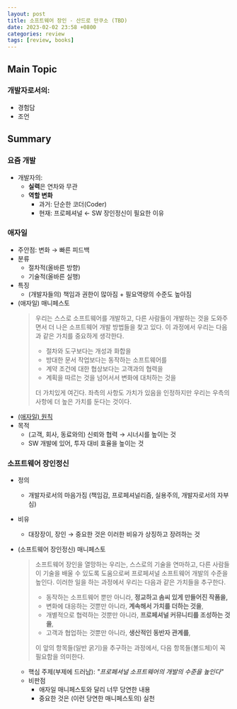 ```yaml
---
layout: post
title: 소프트웨어 장인 - 산드로 만쿠소 (TBD)
date: 2023-02-02 23:58 +0800
categories: review
tags: [review, books]
---
```


## Main Topic

### 개발자로서의:

- 경험담
- 조언

## Summary

### 요즘 개발

- 개발자의:
  - **실력**은 연차와 무관
  - **역할 변화**
    - 과거: 단순한 코더(Coder) 
    - 현재: 프로페셔널 ← SW 장인정신이 필요한 이유

### 애자일

- 주안점: 변화 → 빠른 피드백
- 분류
  - 절차적(올바른 방향)
  - 기술적(올바른 실행)
- 특징
  - (개발자들의) 책임과 권한이 많아짐 + 필요역량의 수준도 높아짐
- (애자일) 매니페스토 
  > 우리는 스스로 소프트웨어를 개발하고, 다른 사람들이 개발하는 것을 도와주면서 더 나은 소프트웨어 개발 방법들을 찾고 있다. 이 과정에서 우리는 다음과 같은 가치를 중요하게 생각한다.
  >
  > - 절차와 도구보다는 개성과 화합을
  > - 방대한 문서 작업보다는 동작하는 소프트웨어를
  > - 계약 조건에 대한 협상보다는 고객과의 협력을
  > - 계획을 따르는 것을 넘어서서 변화에 대처하는 것을
  >
  > 더 가치있게 여긴다.
  > 좌측의 사항도 가치가 있음을 인정하지만 우리는 우측의 사항에 더 높은 가치를 둔다는 것이다.
- [(애자일) 원칙](https://www.agilealliance.org/agile101/12-principles-behind-the-agile-manifesto/)
- 목적
  - (고객, 회사, 동료와의) 신뢰와 협력 → 시너시를 높이는 것
  - SW 개발에 있어, 투자 대비 효율을 높이는 것

### 소프트웨어 장인정신
- 정의
  - 개발자로서의 마음가짐 (책임감, 프로페셔널리즘, 실용주의, 개발자로서의 자부심)
- 비유
  - 대장장이, 장인 → 중요한 것은 이러한 비유가 상징하고 장려하는 것
- (소프트웨어 장인정신) 매니페스토
  > 소프트웨어 장인을 열망하는 우리는, 스스로의 기술을 연마하고, 다른 사람들이 기술을 배울 수 있도록 도움으로써 프로페셔널 소프트웨어 개발의 수준을 높인다. 이러한 일을 하는 과정에서 우리는 다음과 같은 가치들을 추구한다.
  >
  > - 동작하는 소프트웨어 뿐만 아니라, **정교하고 솜씨 있게 만들어진 작품을,**
  > - 변화에 대응하는 것뿐만 아니라, **계속해서 가치를 더하는 것을**,
  > - 개별적으로 협력하는 것뿐만 아니라, **프로페셔널 커뮤니티를 조성하는 것을**,
  > - 고객과 협업하는 것뿐만 아니라, **생산적인 동반자 관계를**,
  >
  > 이 앞의 항목들(일반 굵기)을 추구하는 과정에서, 다음 항목들(볼드체)이 꼭 필요함을 의미한다.

  - 핵심 주제(부제에 드러남): _"프로페셔널 소프트웨어의 개발의 수준을 높인다"_
  - 비판점
    - 애자일 매니페스토와 달리 너무 당연한 내용
    - 중요한 것은 (이런 당연한 매니페스토의) 실천
